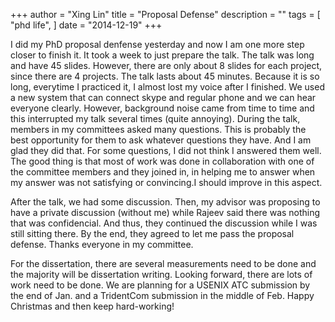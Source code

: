 +++
author = "Xing Lin"
title = "Proposal Defense"
description = ""
tags = [
    "phd life",
]
date = "2014-12-19"
+++

I did my PhD proposal denfense yesterday and now I am one more step closer to finish it. 
It took a week to just prepare the talk. 
The talk was long and have 45 slides. However, there are only about 8 slides for each project,
since there are 4 projects. The talk lasts about 45 minutes.
Because it is so long, everytime I practiced it, I almost lost my voice after I finished.
We used a new system that can connect skype and regular phone and we can hear everyone clearly.
However, background noise came from time to time and this interrupted my talk several times (quite
annoying). 
During the talk, members in my committees asked many questions. 
This is probably the best opportunity for them to ask whatever questions they have. 
And I am glad they did that. For some questions, I did not think I answered them well. 
The good thing is that most of work was done in collaboration with one of the committee
members and they joined in, in helping me to answer when my answer was not satisfying or convincing.I should improve in this aspect. 

After the talk, we had some discussion. Then, my advisor was proposing to have a private 
discussion (without me) while Rajeev said there was nothing that was confidencial.
And thus, they continued the discussion while I was still sitting there. By the end, they agreed to 
let me pass the proposal defense. Thanks everyone in my committee. 

For the dissertation, there are several measurements need to be done and the majority will be
dissertation writing. Looking forward, there are lots of work need to be done. We are planning
for a USENIX ATC submission by the end of Jan. and a TridentCom submission in the middle
of Feb. Happy Christmas and then keep hard-working!
